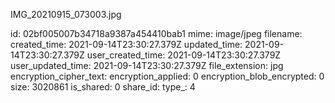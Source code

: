 IMG_20210915_073003.jpg

id: 02bf005007b34718a9387a454410bab1
mime: image/jpeg
filename: 
created_time: 2021-09-14T23:30:27.379Z
updated_time: 2021-09-14T23:30:27.379Z
user_created_time: 2021-09-14T23:30:27.379Z
user_updated_time: 2021-09-14T23:30:27.379Z
file_extension: jpg
encryption_cipher_text: 
encryption_applied: 0
encryption_blob_encrypted: 0
size: 3020861
is_shared: 0
share_id: 
type_: 4